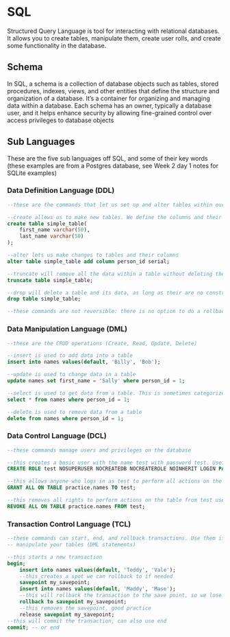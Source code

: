 # SQL
Structured Query Language is tool for interacting with relational databases. It allows you to create tables, manipulate them, create user rolls, and create some functionality in the database.

## Schema
In SQL, a schema is a collection of database objects such as tables, stored procedures, indexes, views, and other entities that define the structure and organization of a database. It’s a container for organizing and managing data within a database. Each schema has an owner, typically a database user, and it helps enhance security by allowing fine-grained control over access privileges to database objects

## Sub Languages
These are the five sub languages off SQL, and some of their key words (these examples are from a Postgres database, see Week 2 day 1 notes for SQLite examples)
### Data Definition Language (DDL)
```sql
--these are the commands that let us set up and alter tables within our database

--create allows us to make new tables. We define the columns and their types inside parenthesis
create table simple_table(
	first_name varchar(50),
	last_name varchar(50)
);

--alter lets us make changes to tables and their columns
alter table simple_table add column person_id serial;

--truncate will remove all the data within a table without deleting the table itself, as long as their are no constraint issues
truncate table simple_table;

--drop will delete a table and its data, as long as their are no constraint issues
drop table simple_table;

--these commands are not reversible: there is no option to do a rollback
```
### Data Manipulation Language (DML)
```sql
--these are the CRUD operations (Create, Read, Update, Delete)

--insert is used to add data into a table
insert into names values(default, 'Billy', 'Bob');

--update is used to change data in a table
update names set first_name = 'Sally' where person_id = 1;

--select is used to get data from a table. This is sometimes categorized under DQL
select * from names where person_id = 1;

--delete is used to remove data from a table
delete from names where person_id = 1;
```
### Data Control Language (DCL)
```sql
--these commands manage users and privileges on the database

--this creates a basic user with the name test with password test. Useful for allowing limited access
CREATE ROLE test NOSUPERUSER NOCREATEDB NOCREATEROLE NOINHERIT LOGIN PASSWORD 'test';

--this allows anyone who logs in as test to perform all actions on the given table
GRANT ALL ON TABLE practice.names TO test;

--this removes all rights to perform actions on the table from test user
REVOKE ALL ON TABLE practice.names FROM test;
```
### Transaction Control Language (TCL)
```sql
--these commands can start, end, and rollback transactions. Use them if you want fine control over your queries that
-- manipulate your tables (DML statements)

--this starts a new transaction
begin;
	insert into names values(default, 'Teddy', 'Vale');
    --this creates a spot we can rollback to if needed
	savepoint my_savepoint;
	insert into names values(default, 'Maddy', 'Mase');
    --this will rollback the transaction to the save point, so we lose the Sherri info
	rollback to savepoint my_savepoint;
    --this removes the savepoint, good practice
	release savepoint my_savepoint;
--this will commit the transaction, can also use end
commit; -- or end
```
